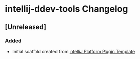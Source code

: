 <!-- Keep a Changelog guide -> https://keepachangelog.com -->

# intellij-ddev-tools Changelog

## [Unreleased]
### Added
- Initial scaffold created from [IntelliJ Platform Plugin Template](https://github.com/JetBrains/intellij-platform-plugin-template)
